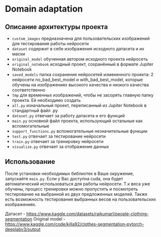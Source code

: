 # Domain adaptation

## Описание архитектуры проекта

- `custom_images` предназначена для пользовательских изображений для тестирования работы нейросети
- `dataset` содержит в себе изображения исходного датасета и их маски
- `original_model` обученная автором исходного проекта нейросеть 
- `original_notebook` исходный проект, сохранённый в формате Jupiter Notebook
- `saved_models` папка сохранения нейросетей измененного проекта: 2 нейросети no_bad_best_model и with_bad_best_model, которые обучены на изображениях высокого качества и низкого качества соответственно
- `tmp` для временных изображений, чтобы не засорять главную папку проекта. Её необходимо создать
- `all.py` изначальный проект, переписанный из Jupiter Notebook в стандартный файл .py
- `dataset.py` отвечает за работу датасета и его функций
- `main.py` основной файл проекта, использующий остальные как вспомогательные
- `support_functions.py` вспомогательные незначительные функции
- `test.py` отвечает за тестирование нейросети
- `train.py` отвечает за тренировку нейросети
- `visualize.py` отвечает за отображение данных

## Использование

После установки необходимых библиотек в Ваше окружение, запускайте `main.py`. Если у Вас доступна cuda, она будет автоматический использоваться для работы нейросети. Т.к веса уже обучены, процесс тренировки можно пропустить и посмотреть тестирование на выбранной из двух предложенных моделей. Также есть возможность тестирования выбранных весов на пользовательских изображениях.

Датасет - https://www.kaggle.com/datasets/rajkumarl/people-clothing-segmentation
Original model - https://www.kaggle.com/code/killa92/clothes-segmentation-pytorch-deeplabv3/output


